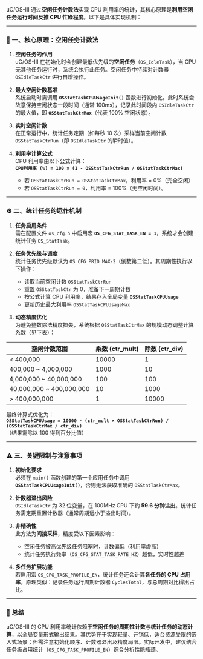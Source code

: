 uC/OS-III 通过**空闲任务计数法**实现 CPU 利用率的统计，其核心原理是**利用空闲任务运行时间反推 CPU 忙碌程度**。以下是具体实现机制：

---

### 🔧 一、核心原理：空闲任务计数法
1. **空闲任务的作用**  
   uC/OS-III 在初始化时会创建最低优先级的**空闲任务**（`OS_IdleTask`），当 CPU 无其他任务运行时，系统会执行此任务。空闲任务中持续对计数器 `OSIdleTaskCtr` 进行自增操作。

2. **最大空闲计数基准**  
   系统启动时需调用 **`OSStatTaskCPUUsageInit()`** 函数进行初始化。此时系统会故意保持空闲状态一段时间（通常 100ms），记录此时间段内 `OSIdleTaskCtr` 的最大值，即 **`OSStatTaskCtrMax`**（代表 100% 空闲状态）。

3. **实时空闲计数**  
   在正常运行中，统计任务定期（如每秒 10 次）采样当前空闲计数 `OSStatTaskCtrRun`（即 `OSIdleTaskCtr` 的瞬时值）。

4. **利用率计算公式**  
   CPU 利用率由以下公式计算：  
   **`CPU利用率 (%) = 100 × (1 - OSStatTaskCtrRun / OSStatTaskCtrMax)`**  
   - 若 `OSStatTaskCtrRun = OSStatTaskCtrMax`，利用率 = 0%（完全空闲）  
   - 若 `OSStatTaskCtrRun = 0`，利用率 = 100%（无空闲时间）。

---

### ⚙️ 二、统计任务的运作机制
1. **任务启用条件**  
   需在配置文件 `os_cfg.h` 中启用宏 **`OS_CFG_STAT_TASK_EN = 1`**，系统才会创建统计任务 `OS_StatTask`。

2. **任务优先级与调度**  
   统计任务优先级默认为 `OS_CFG_PRIO_MAX-2`（倒数第二低）。其周期性执行以下操作：  
   - 读取当前空闲计数 `OSStatTaskCtrRun`  
   - 重置 `OSStatTaskCtr` 为 0，准备下一周期计数  
   - 按公式计算 CPU 利用率，结果存入全局变量 **`OSStatTaskCPUUsage`**  
   - 更新历史最大利用率 `OSStatTaskCPUUsageMax`

3. **动态精度优化**  
   为避免整数除法精度损失，系统根据 `OSStatTaskCtrMax` 的规模动态调整计算系数（见下表）：  

| **空闲计数范围**         | **乘数 (ctr_mult)** | **除数 (ctr_div)** |  
|--------------------------|---------------------|-------------------|  
| < 400,000                | 10000               | 1                 |  
| 400,000 ~ 4,000,000      | 1000                | 10                |  
| 4,000,000 ~ 40,000,000   | 100                 | 100               |  
| 40,000,000 ~ 400,000,000 | 10                  | 1000              |  
| > 400,000,000            | 1                   | 10000             |  

   最终计算式优化为：  
   **`OSStatTaskCPUUsage = 10000 - (ctr_mult × OSStatTaskCtrRun) / (OSStatTaskCtrMax / ctr_div)`**  
   （结果需除以 100 得到百分比值）

---

### ⚠️ 三、关键限制与注意事项
1. **初始化要求**  
   必须在 `main()` 函数创建的第一个应用任务中调用 **`OSStatTaskCPUUsageInit()`**，否则无法获取准确的 `OSStatTaskCtrMax`。

2. **计数器溢出风险**  
   `OSIdleTaskCtr` 为 32 位变量，在 100MHz CPU 下约 **59.6 分钟**溢出。统计任务需定期重置计数器（通常周期远小于溢出时间）。

3. **非精确性**  
   此方法为**间接采样**，精度受以下因素影响：  
   - 空闲任务被高优先级任务阻塞时，计数偏低（利用率虚高）  
   - 统计任务执行频率（`OS_CFG_STAT_TASK_RATE_HZ`）越低，实时性越差

4. **多任务扩展功能**  
   若启用宏 `OS_CFG_TASK_PROFILE_EN`，统计任务还会计算**各任务的 CPU 占用率**，原理类似：记录任务运行周期计数器 `CyclesTotal`，与总周期对比得出占比。

---

### 💎 总结
uC/OS-III 的 CPU 利用率统计依赖于**空闲任务的周期性计数**与**统计任务的动态计算**，以全局变量形式输出结果。其优势在于实现轻量、开销低，适合资源受限的嵌入式场景；但需注意初始化顺序、计数器溢出及精度局限。实际开发中，建议结合任务级占用统计（`OS_CFG_TASK_PROFILE_EN`）综合分析性能瓶颈。